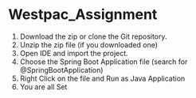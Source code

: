 # Westpac_Assignment
1. Download the zip or clone the Git repository.
2. Unzip the zip file (if you downloaded one)
3. Open IDE and import the project.
4. Choose the Spring Boot Application file (search for @SpringBootApplication)
5. Right Click on the file and Run as Java Application
6. You are all Set
